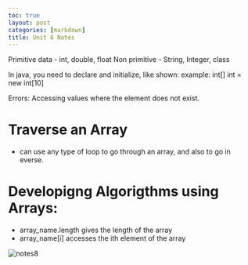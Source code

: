 ```yaml
---
toc: true
layout: post
categories: [markdown]
title: Unit 6 Notes
---
```


Primitive data - int, double, float
Non primitive - String, Integer, class

In java, you need to declare and initialize, like shown:
example: int[] int = new int[10]

Errors:
Accessing values where the element does not exist. 


# Traverse an Array
- can use any type of loop to go through an array, and also to go in everse. 

# Developigng Algorigthms using Arrays:
- array_name.length gives the length of the array
- array_name[i] accesses the ith element of the array

![notes8](https://user-images.githubusercontent.com/89221238/200907286-95f19fd1-8097-4d01-b726-630d045b613c.png)
